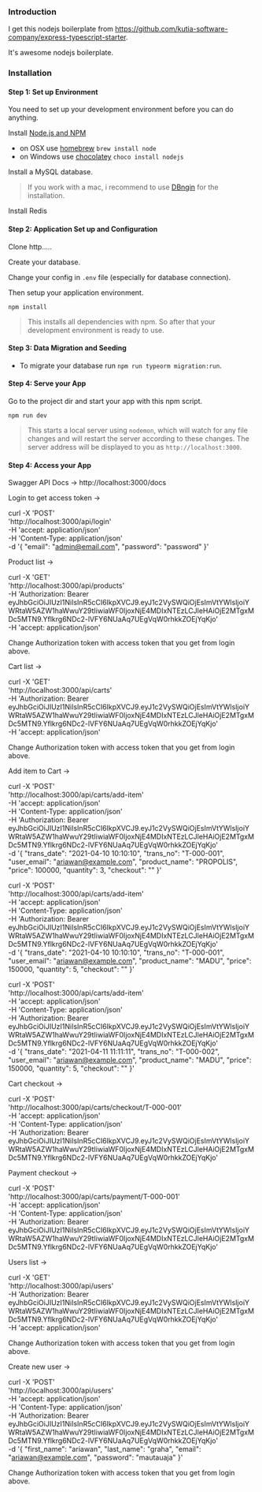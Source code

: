 ### Introduction

I get this nodejs boilerplate from https://github.com/kutia-software-company/express-typescript-starter. 

It's awesome nodejs boilerplate. 


### Installation

#### Step 1: Set up Environment

You need to set up your development environment before you can do anything.

Install [Node.js and NPM](https://nodejs.org/en/download/)

- on OSX use [homebrew](http://brew.sh) `brew install node`
- on Windows use [chocolatey](https://chocolatey.org/) `choco install nodejs`

Install a MySQL database.

> If you work with a mac, i recommend to use [DBngin](https://dbngin.com) for the installation.

Install Redis

#### Step 2: Application Set up and Configuration
Clone http.....

Create your database.

Change your config in `.env` file (especially for database connection).

Then setup your application environment.

```console
npm install
```

> This installs all dependencies with npm. So after that your development environment is ready to use.

#### Step 3: Data Migration and Seeding

- To migrate your database run `npm run typeorm migration:run`.

#### Step 4: Serve your App

Go to the project dir and start your app with this npm script.

```console
npm run dev
```

> This starts a local server using `nodemon`, which will watch for any file changes and will restart the server according to these changes.
> The server address will be displayed to you as `http://localhost:3000`.

#### Step 4: Access your App
Swagger API Docs -> http://localhost:3000/docs

Login to get access token -> 

curl -X 'POST' \
  'http://localhost:3000/api/login' \
  -H 'accept: application/json' \
  -H 'Content-Type: application/json' \
  -d '{
  "email": "admin@email.com",
  "password": "password"
}'


Product list ->

curl -X 'GET' \
  'http://localhost:3000/api/products' \
  -H 'Authorization: Bearer eyJhbGciOiJIUzI1NiIsInR5cCI6IkpXVCJ9.eyJ1c2VySWQiOjEsImVtYWlsIjoiYWRtaW5AZW1haWwuY29tIiwiaWF0IjoxNjE4MDIxNTEzLCJleHAiOjE2MTgxMDc5MTN9.Yflkrg6NDc2-lVFY6NUaAq7UEgVqW0rhkkZOEjYqKjo' \
  -H 'accept: application/json'

  Change Authorization token with access token that you get from login above.


Cart list ->

curl -X 'GET' \
  'http://localhost:3000/api/carts' \
  -H 'Authorization: Bearer eyJhbGciOiJIUzI1NiIsInR5cCI6IkpXVCJ9.eyJ1c2VySWQiOjEsImVtYWlsIjoiYWRtaW5AZW1haWwuY29tIiwiaWF0IjoxNjE4MDIxNTEzLCJleHAiOjE2MTgxMDc5MTN9.Yflkrg6NDc2-lVFY6NUaAq7UEgVqW0rhkkZOEjYqKjo' \
  -H 'accept: application/json'

  Change Authorization token with access token that you get from login above.


Add item to Cart ->

curl -X 'POST' \
  'http://localhost:3000/api/carts/add-item' \
  -H 'accept: application/json' \
  -H 'Content-Type: application/json' \
  -H 'Authorization: Bearer eyJhbGciOiJIUzI1NiIsInR5cCI6IkpXVCJ9.eyJ1c2VySWQiOjEsImVtYWlsIjoiYWRtaW5AZW1haWwuY29tIiwiaWF0IjoxNjE4MDIxNTEzLCJleHAiOjE2MTgxMDc5MTN9.Yflkrg6NDc2-lVFY6NUaAq7UEgVqW0rhkkZOEjYqKjo' \
  -d '{
  "trans_date": "2021-04-10 10:10:10",
  "trans_no": "T-000-001",
  "user_email": "ariawan@example.com",
  "product_name": "PROPOLIS",
  "price": 100000,
  "quantity": 3,
  "checkout": ""
}'

curl -X 'POST' \
  'http://localhost:3000/api/carts/add-item' \
  -H 'accept: application/json' \
  -H 'Content-Type: application/json' \
  -H 'Authorization: Bearer eyJhbGciOiJIUzI1NiIsInR5cCI6IkpXVCJ9.eyJ1c2VySWQiOjEsImVtYWlsIjoiYWRtaW5AZW1haWwuY29tIiwiaWF0IjoxNjE4MDIxNTEzLCJleHAiOjE2MTgxMDc5MTN9.Yflkrg6NDc2-lVFY6NUaAq7UEgVqW0rhkkZOEjYqKjo' \
  -d '{
  "trans_date": "2021-04-10 10:10:10",
  "trans_no": "T-000-001",
  "user_email": "ariawan@example.com",
  "product_name": "MADU",
  "price": 150000,
  "quantity": 5,
  "checkout": ""
}'

curl -X 'POST' \
  'http://localhost:3000/api/carts/add-item' \
  -H 'accept: application/json' \
  -H 'Content-Type: application/json' \
  -H 'Authorization: Bearer eyJhbGciOiJIUzI1NiIsInR5cCI6IkpXVCJ9.eyJ1c2VySWQiOjEsImVtYWlsIjoiYWRtaW5AZW1haWwuY29tIiwiaWF0IjoxNjE4MDIxNTEzLCJleHAiOjE2MTgxMDc5MTN9.Yflkrg6NDc2-lVFY6NUaAq7UEgVqW0rhkkZOEjYqKjo' \
  -d '{
  "trans_date": "2021-04-11 11:11:11",
  "trans_no": "T-000-002",
  "user_email": "ariawan@example.com",
  "product_name": "MADU",
  "price": 150000,
  "quantity": 5,
  "checkout": ""
}'


Cart checkout ->

curl -X 'POST' \
  'http://localhost:3000/api/carts/checkout/T-000-001' \
  -H 'accept: application/json' \
  -H 'Content-Type: application/json' \
  -H 'Authorization: Bearer eyJhbGciOiJIUzI1NiIsInR5cCI6IkpXVCJ9.eyJ1c2VySWQiOjEsImVtYWlsIjoiYWRtaW5AZW1haWwuY29tIiwiaWF0IjoxNjE4MDIxNTEzLCJleHAiOjE2MTgxMDc5MTN9.Yflkrg6NDc2-lVFY6NUaAq7UEgVqW0rhkkZOEjYqKjo'


Payment checkout ->

curl -X 'POST' \
  'http://localhost:3000/api/carts/payment/T-000-001' \
  -H 'accept: application/json' \
  -H 'Content-Type: application/json' \
  -H 'Authorization: Bearer eyJhbGciOiJIUzI1NiIsInR5cCI6IkpXVCJ9.eyJ1c2VySWQiOjEsImVtYWlsIjoiYWRtaW5AZW1haWwuY29tIiwiaWF0IjoxNjE4MDIxNTEzLCJleHAiOjE2MTgxMDc5MTN9.Yflkrg6NDc2-lVFY6NUaAq7UEgVqW0rhkkZOEjYqKjo'


Users list -> 

curl -X 'GET' \
  'http://localhost:3000/api/users' \
  -H 'Authorization: Bearer eyJhbGciOiJIUzI1NiIsInR5cCI6IkpXVCJ9.eyJ1c2VySWQiOjEsImVtYWlsIjoiYWRtaW5AZW1haWwuY29tIiwiaWF0IjoxNjE4MDIxNTEzLCJleHAiOjE2MTgxMDc5MTN9.Yflkrg6NDc2-lVFY6NUaAq7UEgVqW0rhkkZOEjYqKjo' \
  -H 'accept: application/json'

  Change Authorization token with access token that you get from login above.

Create new user ->

curl -X 'POST' \
  'http://localhost:3000/api/users' \
  -H 'accept: application/json' \
  -H 'Content-Type: application/json' \
  -H 'Authorization: Bearer eyJhbGciOiJIUzI1NiIsInR5cCI6IkpXVCJ9.eyJ1c2VySWQiOjEsImVtYWlsIjoiYWRtaW5AZW1haWwuY29tIiwiaWF0IjoxNjE4MDIxNTEzLCJleHAiOjE2MTgxMDc5MTN9.Yflkrg6NDc2-lVFY6NUaAq7UEgVqW0rhkkZOEjYqKjo' \
  -d '{
  "first_name": "ariawan",
  "last_name": "graha",
  "email": "ariawan@example.com",
  "password": "mautauaja"
}'

 Change Authorization token with access token that you get from login above.
